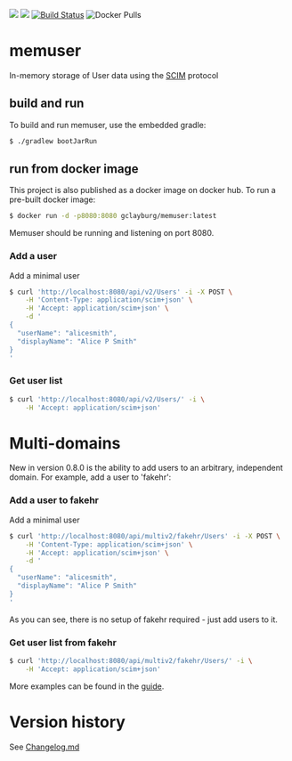 [![](https://images.microbadger.com/badges/version/gclayburg/memuser.svg)](https://microbadger.com/images/gclayburg/memuser "Get your own version badge on microbadger.com") [![](https://images.microbadger.com/badges/image/gclayburg/memuser.svg)](https://microbadger.com/images/gclayburg/memuser "Get your own image badge on microbadger.com")
[![Build Status](https://travis-ci.org/gclayburg/memuser.svg?branch=master)](https://travis-ci.org/gclayburg/memuser)
![Docker Pulls](https://img.shields.io/docker/pulls/gclayburg/memuser)

# memuser
In-memory storage of User data using the [SCIM](http://www.simplecloud.info/) protocol

## build and run

To build and run memuser, use the embedded gradle:

```bash
$ ./gradlew bootJarRun
```

## run from docker image

This project is also published as a docker image on docker hub.  To run a pre-built docker image:

```bash
$ docker run -d -p8080:8080 gclayburg/memuser:latest
```

Memuser should be running and listening on port 8080.

### Add a user

Add a minimal user
```bash
$ curl 'http://localhost:8080/api/v2/Users' -i -X POST \
    -H 'Content-Type: application/scim+json' \
    -H 'Accept: application/scim+json' \
    -d '
{
  "userName": "alicesmith",
  "displayName": "Alice P Smith"
}
'
```

### Get user list

```bash
$ curl 'http://localhost:8080/api/v2/Users/' -i \
    -H 'Accept: application/scim+json'
```    

# Multi-domains
New in version 0.8.0 is the ability to add users to an arbitrary, independent domain.  For example, add a user to 'fakehr':

### Add a user to fakehr

Add a minimal user
```bash
$ curl 'http://localhost:8080/api/multiv2/fakehr/Users' -i -X POST \
    -H 'Content-Type: application/scim+json' \
    -H 'Accept: application/scim+json' \
    -d '
{
  "userName": "alicesmith",
  "displayName": "Alice P Smith"
}
'
```

As you can see, there is no setup of fakehr required - just add users to it.
### Get user list from fakehr

```bash
$ curl 'http://localhost:8080/api/multiv2/fakehr/Users/' -i \
    -H 'Accept: application/scim+json'
```    


More examples can be found in the [guide](https://gclayburg.github.io/memuser/).

# Version history

See [Changelog.md](CHANGELOG.md)
